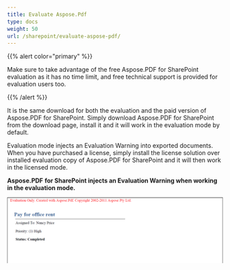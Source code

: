 ```yaml
---
title: Evaluate Aspose.Pdf
type: docs
weight: 50
url: /sharepoint/evaluate-aspose-pdf/
---
```


{{% alert color="primary" %}} 

Make sure to take advantage of the free Aspose.PDF for SharePoint evaluation as it has no time limit, and free technical support is provided for evaluation users too.

{{% /alert %}} 

It is the same download for both the evaluation and the paid version of Aspose.PDF for SharePoint. Simply download Aspose.PDF for SharePoint from the download page, install it and it will work in the evaluation mode by default.

Evaluation mode injects an Evaluation Warning into exported documents. When you have purchased a license, simply install the license solution over installed evaluation copy of Aspose.PDF for SharePoint and it will then work in the licensed mode.

**Aspose.PDF** **for SharePoint injects an Evaluation Warning when working in the evaluation mode.** 

![todo:image_alt_text](evaluate-aspose-pdf_1.png)
